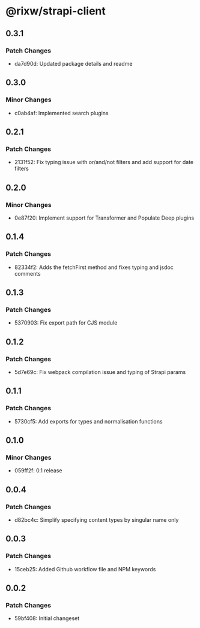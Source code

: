 # @rixw/strapi-client

## 0.3.1

### Patch Changes

- da7d90d: Updated package details and readme

## 0.3.0

### Minor Changes

- c0ab4af: Implemented search plugins

## 0.2.1

### Patch Changes

- 2131f52: Fix typing issue with or/and/not filters and add support for date filters

## 0.2.0

### Minor Changes

- 0e87f20: Implement support for Transformer and Populate Deep plugins

## 0.1.4

### Patch Changes

- 82334f2: Adds the fetchFirst method and fixes typing and jsdoc comments

## 0.1.3

### Patch Changes

- 5370903: Fix export path for CJS module

## 0.1.2

### Patch Changes

- 5d7e69c: Fix webpack compilation issue and typing of Strapi params

## 0.1.1

### Patch Changes

- 5730cf5: Add exports for types and normalisation functions

## 0.1.0

### Minor Changes

- 059ff2f: 0.1 release

## 0.0.4

### Patch Changes

- d82bc4c: Simplify specifying content types by singular name only

## 0.0.3

### Patch Changes

- 15ceb25: Added Github workflow file and NPM keywords

## 0.0.2

### Patch Changes

- 59bf408: Initial changeset
